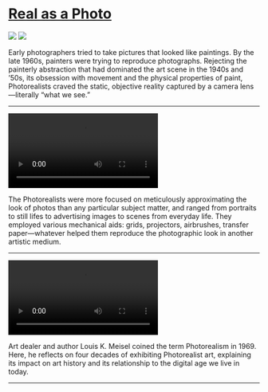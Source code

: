 # [Real as a Photo](http://artsmia.github.io/griot/#/stories/1097)

![](http://cdn.dx.artsmia.org/thumbs/tn_null.jpg)
![](http://cdn.dx.artsmia.org/thumbs/tn_.jpg)

Early photographers tried to take pictures that looked like paintings. By the late 1960s, painters were trying to reproduce photographs. Rejecting the painterly abstraction that had dominated the art scene in the 1940s and ’50s, its obsession with movement and the physical properties of paint, Photorealists craved the static, objective reality captured by a camera lens—literally “what we see.”

---

<video src='null'></video>

The Photorealists were more focused on meticulously approximating the look of photos than any particular subject matter, and ranged from portraits to still lifes to advertising images to scenes from everyday life. They employed various mechanical aids: grids, projectors, airbrushes, transfer paper—whatever helped them reproduce the photographic look in another artistic medium.

---

<video src='null'></video>

Art dealer and author Louis K. Meisel coined the term Photorealism in 1969. Here, he reflects on four decades of exhibiting Photorealist art, explaining its impact on art history and its relationship to the digital age we live in today.

---

